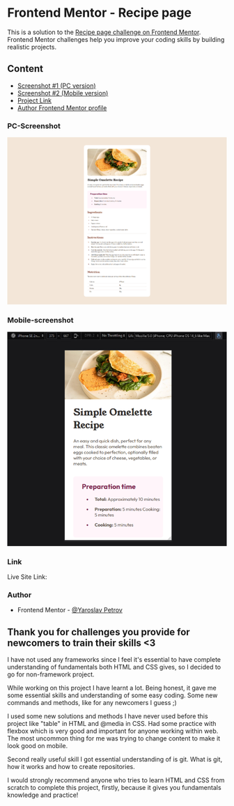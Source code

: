 # Frontend Mentor - Recipe page

This is a solution to the [Recipe page challenge on Frontend Mentor](https://www.frontendmentor.io/challenges/recipe-page-KiTsR8QQKm). Frontend Mentor challenges help you improve your coding skills by building realistic projects.

## Content

- [Screenshot #1 (PC version)](#PC-screenshot)
- [Screenshot #2 (Mobile version)](#Mobile-screenshot)
- [Project Link](#Link)
- [Author Frontend Mentor profile](#Author)

### PC-Screenshot

![](./assets/screenshots/PC.png)

### Mobile-screenshot

![](./assets/screenshots/Mobile.png)

### Link

Live Site Link: 

### Author

- Frontend Mentor - [@Yaroslav Petrov](https://www.frontendmentor.io/profile/PetyaBiszeps)

## Thank you for challenges you provide for newcomers to train their skills <3

I have not used any frameworks since I feel it's essential to have complete understanding of fundamentals both HTML and CSS gives, so I decided to go for non-framework project.

While working on this project I have learnt a lot. Being honest, it gave me some essential skills and understanding of some easy coding. Some new commands and methods, 
like for any newcomers I guess ;)

I used some new solutions and methods I have never used before this project like "table" in HTML and @media in CSS. Had some practice with flexbox which is very good 
and important for anyone working within web. The most uncommon thing for me was trying to change content to make it look good on mobile.

Second really useful skill I got essential understanding of is git. What is git, how it works and how to create repositories.

I would strongly recommend anyone who tries to learn HTML and CSS from scratch to complete this project, firstly, because it gives you fundamentals knowledge and practice!